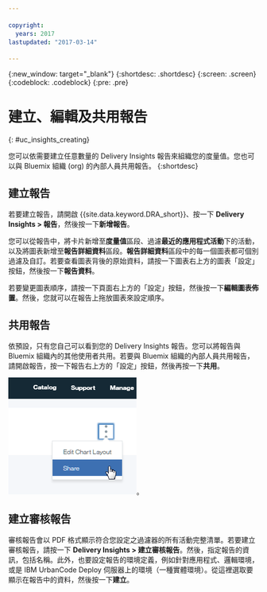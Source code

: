```yaml
---

copyright:
  years: 2017
lastupdated: "2017-03-14"

---
```


{:new_window: target="_blank"}
{:shortdesc: .shortdesc}
{:screen: .screen}
{:codeblock: .codeblock}
{:pre: .pre}

# 建立、編輯及共用報告
{: #uc_insights_creating}

您可以依需要建立任意數量的 Delivery Insights 報告來組織您的度量值。您也可以與 Bluemix 組織 (org) 的內部人員共用報告。
{:shortdesc}

## 建立報告

若要建立報告，請開啟 {{site.data.keyword.DRA_short}}、按一下 **Delivery Insights > 報告**，然後按一下**新增報告**。 

您可以從報告中，將卡片新增至**度量值**區段、過濾**最近的應用程式活動**下的活動，以及將圖表新增至**報告詳細資料**區段。**報告詳細資料**區段中的每一個圖表都可個別過濾及自訂。若要查看圖表背後的原始資料，請按一下圖表右上方的圖表「設定」按鈕，然後按一下**報告資料**。

若要變更圖表順序，請按一下頁面右上方的「設定」按鈕，然後按一下**編輯圖表佈置**。然後，您就可以在報告上拖放圖表來設定順序。

## 共用報告
依預設，只有您自己可以看到您的 Delivery Insights 報告。您可以將報告與 Bluemix 組織內的其他使用者共用。若要與 Bluemix 組織的內部人員共用報告，請開啟報告，按一下報告右上方的「設定」按鈕，然後再按一下**共用**。  

![共用報告](images/uc_insights_sharing.gif)。

## 建立審核報告

審核報告會以 PDF 格式顯示符合您設定之過濾器的所有活動完整清單。若要建立審核報告，請按一下 **Delivery Insights > 建立審核報告**。然後，指定報告的資訊，包括名稱。此外，也要設定報告的環境定義，例如針對應用程式、邏輯環境，或是 IBM UrbanCode Deploy 伺服器上的環境（一種實體環境）。從這裡選取要顯示在報告中的資料，然後按一下**建立**。 
